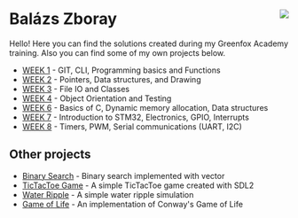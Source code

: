 # Balázs Zboray <img align="right" src="https://projecteuler.net/profile/zbory.png">

Hello! Here you can find the solutions created during my Greenfox Academy training. Also you can find some of my own projects below.



* [WEEK 1](https://github.com/green-fox-academy/zbory/tree/master/week-01) - GIT, CLI, Programming basics and Functions
* [WEEK 2](https://github.com/green-fox-academy/zbory/tree/master/week-02) - Pointers, Data structures, and Drawing
* [WEEK 3](https://github.com/green-fox-academy/zbory/tree/master/week-03) - File IO and Classes
* [WEEK 4](https://github.com/green-fox-academy/zbory/tree/master/week-04) - Object Orientation and Testing
* [WEEK 6](https://github.com/green-fox-academy/zbory/tree/master/week-06) - Basics of C, Dynamic memory allocation, Data structures
* [WEEK 7](https://github.com/green-fox-academy/zbory/tree/master/week-07) - Introduction to STM32, Electronics, GPIO, Interrupts
* [WEEK 8](https://github.com/green-fox-academy/zbory/tree/master/week-08) - Timers, PWM, Serial communications (UART, I2C)


## Other projects

* [Binary Search](https://github.com/zbory/other-projects/tree/master/BinarySearch) - Binary search implemented with vector
* [TicTacToe Game](https://github.com/zbory/other-projects/tree/master/TicTacToe) - A simple TicTacToe game created with SDL2
* [Water Ripple](https://github.com/zbory/other-projects/tree/master/RainbowRipple) - A simple water ripple simulation
* [Game of Life](https://github.com/zbory/other-projects/tree/master/GameOfLife) - An implementation of Conway's Game of Life

